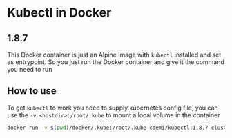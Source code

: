 # Kubectl in Docker
## 1.8.7
This Docker container is just an Alpine Image with `kubectl` installed and set as entrypoint. So you just run the Docker container and give it the command you need to run

## How to use
To get `kubectl` to work you need to supply kubernetes config file, you can use the `-v <hostdir>:/root/.kube` to mount a local volume in the container
```sh
docker run -v $(pwd)/docker/.kube:/root/.kube cdemi/kubectl:1.8.7 cluster-info
```